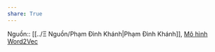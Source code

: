 ```yaml
---  
share: True  
---  
```

Nguồn:: [[../Ξ Nguồn/Phạm Đình Khánh|Phạm Đình Khánh]], [Mô hình Word2Vec](https://phamdinhkhanh.github.io/2019/04/29/ModelWord2Vec.html)